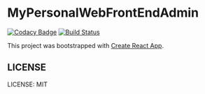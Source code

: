 # MyPersonalWebFrontEndAdmin

[![Codacy Badge](https://api.codacy.com/project/badge/Grade/f61f2827d5fd4ae1bd90b094fda15dac)](https://app.codacy.com/app/berviantoleo/MyPersonalWebFrontEndAdmin?utm_source=github.com&utm_medium=referral&utm_content=bervProject/MyPersonalWebFrontEndAdmin&utm_campaign=Badge_Grade_Settings)
[![Build Status](https://travis-ci.org/bervProject/MyPersonalWebFrontEndAdmin.svg?branch=master)](https://travis-ci.org/bervProject/MyPersonalWebFrontEndAdmin)

This project was bootstrapped with [Create React App](https://github.com/facebookincubator/create-react-app).

## LICENSE

LICENSE: MIT
